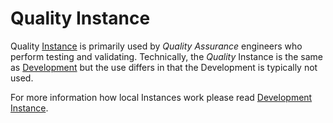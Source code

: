 # Quality Instance

Quality [Instance](Instance.md) is primarily used by *Quality Assurance* engineers who perform testing and validating. Technically, the *Quality* Instance is the same as [Development](Development.md) but the use differs in that the Development is typically not used.

For more information how local Instances work please read [Development Instance](Development.md).
